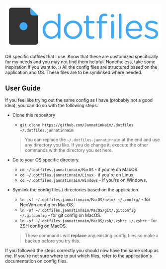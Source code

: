 ![dotfiles Banner](./docs/images/dotfiles.png)

OS specific dotfiles that I use. Know that these are customized specifically for my needs and you may not find them
helpful. Nonetheless, take some inspiration if you want to. :) All the config files are structured based on the
application and OS. These files are to be symlinked where needed.

## User Guide

If you feel like trying out the same config as I have (probably not a good idea), you can do so with the following
steps.

* Clone this repository

  * `git clone https://github.com/JannatinNaim/.dotfiles ~/.dotfiles.jannatinnaim`
  > You can replace the `~/.dotfiles.jannatinnaim` at the end and use any directory you like. If you do change it,
  > execute the other commands with the directory you set here.

* Go to your OS specific directory.

  * `cd ~/.dotfiles.jannatinnaim/MacOS` - if you're on MacOS.
  * `cd ~/.dotfiles.jannatinnaim/Linux` - if you're on Linux.
  * `cd ~/.dotfiles.jannatinnaim/Windows` - if you're on Windows.

* Symlink the config files / directories based on the application.

  * `ln -sf ~/.dotfiles.jannatinnaim/MacOS/nvim/ ~/.config/` - for NeoVim config on MacOS.
  * `ln -sf ~/.dotfiles.jannatinnaim/MacOS/git/.gitconfig ~/.gitconfig` - for git config on MacOS.
  * `ln -sf ~/.dotfiles.jannatinnaim/MacOS/zsh/.zshrc ~/.zshrc` - for ZSH config on MacOS.
  > These commands will **replace** any existing config files so make a backup before you try this.

If you followed the steps correctly you should now have the same setup as me. If you're not sure where to put which
files, refer to the application's documentation on config files.
